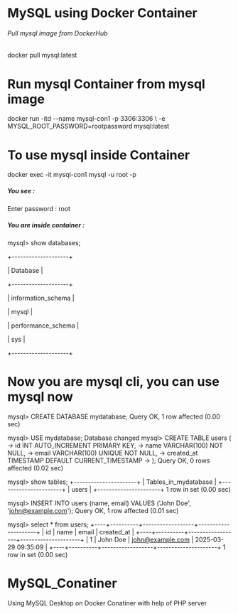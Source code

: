 # MySQL using Docker Container
###### Pull mysql image from DockerHub ##########

docker pull mysql:latest

# Run mysql Container from mysql image

docker run -itd --name mysql-con1 -p 3306:3306 \ -e MYSQL_ROOT_PASSWORD=rootpassword mysql:latest

# To use mysql inside Container

docker exec -it mysql-con1 mysql -u root -p

##### You see : #######

Enter password : root

##### You are inside container : #####

mysql> show databases;

+--------------------+

| Database           |

+--------------------+

| information_schema |

| mysql              |

| performance_schema |

| sys                |

+--------------------+

# Now you are mysql cli, you can use mysql now

mysql> CREATE DATABASE mydatabase;
Query OK, 1 row affected (0.00 sec)

mysql> USE mydatabase;
Database changed
mysql> CREATE TABLE users (
    ->     id INT AUTO_INCREMENT PRIMARY KEY,
    ->     name VARCHAR(100) NOT NULL,
    ->     email VARCHAR(100) UNIQUE NOT NULL,
    ->     created_at TIMESTAMP DEFAULT CURRENT_TIMESTAMP
    -> );
Query OK, 0 rows affected (0.02 sec)

mysql> show tables;
+----------------------+
| Tables_in_mydatabase |
+----------------------+
| users                |
+----------------------+
1 row in set (0.00 sec)

mysql> INSERT INTO users (name, email) VALUES ('John Doe', 'john@example.com');
Query OK, 1 row affected (0.01 sec)

mysql> select * from users;
+----+----------+------------------+---------------------+
| id | name     | email            | created_at          |
+----+----------+------------------+---------------------+
|  1 | John Doe | john@example.com | 2025-03-29 09:35:09 |
+----+----------+------------------+---------------------+
1 row in set (0.00 sec)

# MySQL_Conatiner
Using MySQL Desktop on Docker Conatiner with help of PHP server

